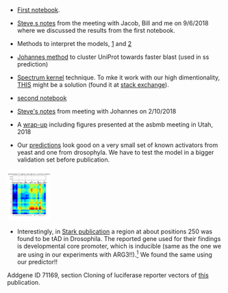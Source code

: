 * [First notebook](https://htmlpreview.github.io/?https://github.com/aerijman/Transcriptional-Activation-Domains/blob/gh-pages/TADs_primer.html).
* [Steve,s notes](https://github.com/aerijman/Transcriptional-Activation-Domains/blob/gh-pages/9_6_18%20Nobel%20meeting.pdf) from the meeting with Jacob, Bill and me on 9/6/2018 where we discussed the results from the first notebook.

* Methods to interpret the models, [1](http://papers.nips.cc/paper/7062-a-unified-approach-to-interpreting-model-predictions.pdf) and [2](https://arxiv.org/pdf/1703.01365.pdf)

* [Johannes method](https://uniclust.mmseqs.com) to cluster UniProt towards faster blast (used in ss prediction)
* [Spectrum kernel](http://psb.stanford.edu/psb-online/proceedings/psb02/leslie.pdf) technique. To mke it work with our high dimentionality, [THIS](http://citeseerx.ist.psu.edu/viewdoc/download?doi=10.1.1.144.9009&rep=rep1&type=pdf) might be a solution (found it at [stack exchange](https://datascience.stackexchange.com/questions/989/svm-using-scikit-learn-runs-endlessly-and-never-completes-execution)).  

* [second notebook](http://htmlpreview.github.io/?https://github.com/aerijman/TADs-analysis/blob/master/TAD_second_clean.html)

* [Steve's notes](./10_2_2028_talk_with_Johannes.pdf) from meeting with Johannes on 2/10/2018 

* A [wrap-up](https://htmlpreview.github.io/?https://github.com/aerijman/Transcriptional-Activation-Domains/blob/gh-pages/UtahConference.html) including figures presented at the asbmb meeting in Utah, 2018

* Our [predictions](https://htmlpreview.github.io/?https://github.com/aerijman/Transcriptional-Activation-Domains/blob/gh-pages/predict_sequences.html) look good on a very small set of known activators from yeast and one from drosophyla. We have to test the model in a bigger validation set before publication.


[<img src="./figures/heatmap_1.jpg" width="100">](https://youtu.be/7gUZ2tquVYg)



* Interestingly, in [Stark publication](http://emboj.embopress.org/content/37/16/e98896) a region at about positions 250 was found to be tAD in Drosophila. The reported gene used for their findings is developmental core promoter, which is inducible (same as the one we are using in our experiments with ARG3!!).[<sup>1</sup>](#1)
We found the same using our predictor!!









Addgene ID 71169, section Cloning of luciferase reporter vectors of [this](https://www.nature.com/articles/nature15545) publication.<a class="anchor" id="1"></a>
